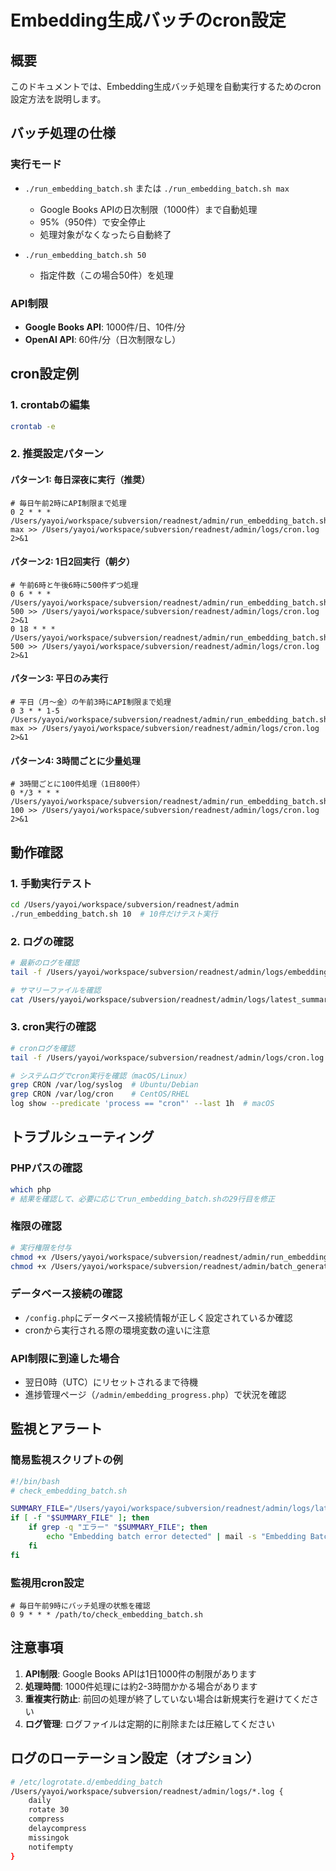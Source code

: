 # Embedding生成バッチのcron設定

## 概要
このドキュメントでは、Embedding生成バッチ処理を自動実行するためのcron設定方法を説明します。

## バッチ処理の仕様

### 実行モード
- `./run_embedding_batch.sh` または `./run_embedding_batch.sh max`
  - Google Books APIの日次制限（1000件）まで自動処理
  - 95%（950件）で安全停止
  - 処理対象がなくなったら自動終了

- `./run_embedding_batch.sh 50`
  - 指定件数（この場合50件）を処理

### API制限
- **Google Books API**: 1000件/日、10件/分
- **OpenAI API**: 60件/分（日次制限なし）

## cron設定例

### 1. crontabの編集
```bash
crontab -e
```

### 2. 推奨設定パターン

#### パターン1: 毎日深夜に実行（推奨）
```cron
# 毎日午前2時にAPI制限まで処理
0 2 * * * /Users/yayoi/workspace/subversion/readnest/admin/run_embedding_batch.sh max >> /Users/yayoi/workspace/subversion/readnest/admin/logs/cron.log 2>&1
```

#### パターン2: 1日2回実行（朝夕）
```cron
# 午前6時と午後6時に500件ずつ処理
0 6 * * * /Users/yayoi/workspace/subversion/readnest/admin/run_embedding_batch.sh 500 >> /Users/yayoi/workspace/subversion/readnest/admin/logs/cron.log 2>&1
0 18 * * * /Users/yayoi/workspace/subversion/readnest/admin/run_embedding_batch.sh 500 >> /Users/yayoi/workspace/subversion/readnest/admin/logs/cron.log 2>&1
```

#### パターン3: 平日のみ実行
```cron
# 平日（月〜金）の午前3時にAPI制限まで処理
0 3 * * 1-5 /Users/yayoi/workspace/subversion/readnest/admin/run_embedding_batch.sh max >> /Users/yayoi/workspace/subversion/readnest/admin/logs/cron.log 2>&1
```

#### パターン4: 3時間ごとに少量処理
```cron
# 3時間ごとに100件処理（1日800件）
0 */3 * * * /Users/yayoi/workspace/subversion/readnest/admin/run_embedding_batch.sh 100 >> /Users/yayoi/workspace/subversion/readnest/admin/logs/cron.log 2>&1
```

## 動作確認

### 1. 手動実行テスト
```bash
cd /Users/yayoi/workspace/subversion/readnest/admin
./run_embedding_batch.sh 10  # 10件だけテスト実行
```

### 2. ログの確認
```bash
# 最新のログを確認
tail -f /Users/yayoi/workspace/subversion/readnest/admin/logs/embedding_batch_*.log

# サマリーファイルを確認
cat /Users/yayoi/workspace/subversion/readnest/admin/logs/latest_summary.txt
```

### 3. cron実行の確認
```bash
# cronログを確認
tail -f /Users/yayoi/workspace/subversion/readnest/admin/logs/cron.log

# システムログでcron実行を確認（macOS/Linux）
grep CRON /var/log/syslog  # Ubuntu/Debian
grep CRON /var/log/cron    # CentOS/RHEL
log show --predicate 'process == "cron"' --last 1h  # macOS
```

## トラブルシューティング

### PHPパスの確認
```bash
which php
# 結果を確認して、必要に応じてrun_embedding_batch.shの29行目を修正
```

### 権限の確認
```bash
# 実行権限を付与
chmod +x /Users/yayoi/workspace/subversion/readnest/admin/run_embedding_batch.sh
chmod +x /Users/yayoi/workspace/subversion/readnest/admin/batch_generate_embeddings.php
```

### データベース接続の確認
- `/config.php`にデータベース接続情報が正しく設定されているか確認
- cronから実行される際の環境変数の違いに注意

### API制限に到達した場合
- 翌日0時（UTC）にリセットされるまで待機
- 進捗管理ページ（`/admin/embedding_progress.php`）で状況を確認

## 監視とアラート

### 簡易監視スクリプトの例
```bash
#!/bin/bash
# check_embedding_batch.sh

SUMMARY_FILE="/Users/yayoi/workspace/subversion/readnest/admin/logs/latest_summary.txt"
if [ -f "$SUMMARY_FILE" ]; then
    if grep -q "エラー" "$SUMMARY_FILE"; then
        echo "Embedding batch error detected" | mail -s "Embedding Batch Error" admin@example.com
    fi
fi
```

### 監視用cron設定
```cron
# 毎日午前9時にバッチ処理の状態を確認
0 9 * * * /path/to/check_embedding_batch.sh
```

## 注意事項

1. **API制限**: Google Books APIは1日1000件の制限があります
2. **処理時間**: 1000件処理には約2-3時間かかる場合があります
3. **重複実行防止**: 前回の処理が終了していない場合は新規実行を避けてください
4. **ログ管理**: ログファイルは定期的に削除または圧縮してください

## ログのローテーション設定（オプション）

```bash
# /etc/logrotate.d/embedding_batch
/Users/yayoi/workspace/subversion/readnest/admin/logs/*.log {
    daily
    rotate 30
    compress
    delaycompress
    missingok
    notifempty
}
```